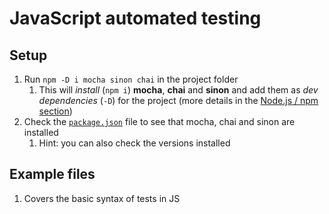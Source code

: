 # JavaScript automated testing

## Setup
1. Run ```npm -D i mocha sinon chai``` in the project folder
    1. This will *install* (```npm i```) **mocha**, **chai** and **sinon** and add them as *dev dependencies* (```-D```) for the project (more details in the [Node.js / npm section](https://github.com/htbkoo/intro-to-js-react/wiki/Node.js---npm-basics))
2. Check the [```package.json```](https://github.com/htbkoo/intro-to-js-react/blob/master/package.json) file to see that mocha, chai and sinon are installed
    1. Hint: you can also check the versions installed 
    
## Example files
1. Covers the basic syntax of tests in JS 